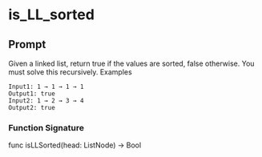 # is_LL_sorted

## Prompt

Given a linked list, return true if the values are sorted, false otherwise. You must solve this recursively.
Examples

```
Input1: 1 → 1 → 1 → 1 
Output1: true
Input2: 1 → 2 → 3 → 4 
Output2: true
```

### Function Signature
func isLLSorted(head: ListNode) -> Bool

